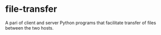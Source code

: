 # file-transfer
 A pari of client and server Python programs that facilitate transfer of files between the two hosts.
